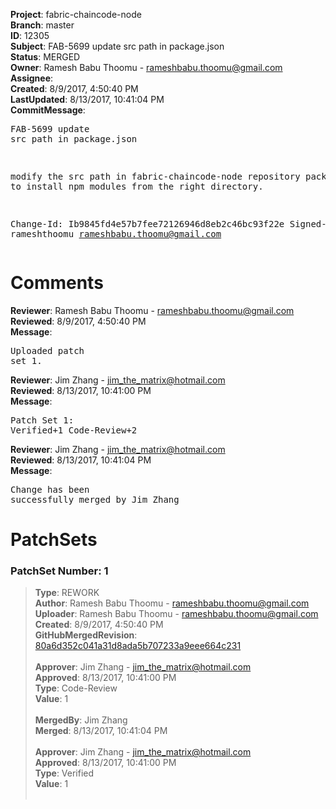 <strong>Project</strong>: fabric-chaincode-node<br><strong>Branch</strong>: master<br><strong>ID</strong>: 12305<br><strong>Subject</strong>: FAB-5699 update src path in package.json<br><strong>Status</strong>: MERGED<br><strong>Owner</strong>: Ramesh Babu Thoomu - rameshbabu.thoomu@gmail.com<br><strong>Assignee</strong>:<br><strong>Created</strong>: 8/9/2017, 4:50:40 PM<br><strong>LastUpdated</strong>: 8/13/2017, 10:41:04 PM<br><strong>CommitMessage</strong>:<br><pre>FAB-5699 update src path in package.json

modify the src path in fabric-chaincode-node repository
package.json to install npm modules from the right directory.

Change-Id: Ib9845fd4e57b7fee72126946d8eb2c46bc93f22e
Signed-off-by: rameshthoomu <rameshbabu.thoomu@gmail.com>
</pre><h1>Comments</h1><strong>Reviewer</strong>: Ramesh Babu Thoomu - rameshbabu.thoomu@gmail.com<br><strong>Reviewed</strong>: 8/9/2017, 4:50:40 PM<br><strong>Message</strong>: <pre>Uploaded patch set 1.</pre><strong>Reviewer</strong>: Jim Zhang - jim_the_matrix@hotmail.com<br><strong>Reviewed</strong>: 8/13/2017, 10:41:00 PM<br><strong>Message</strong>: <pre>Patch Set 1: Verified+1 Code-Review+2</pre><strong>Reviewer</strong>: Jim Zhang - jim_the_matrix@hotmail.com<br><strong>Reviewed</strong>: 8/13/2017, 10:41:04 PM<br><strong>Message</strong>: <pre>Change has been successfully merged by Jim Zhang</pre><h1>PatchSets</h1><h3>PatchSet Number: 1</h3><blockquote><strong>Type</strong>: REWORK<br><strong>Author</strong>: Ramesh Babu Thoomu - rameshbabu.thoomu@gmail.com<br><strong>Uploader</strong>: Ramesh Babu Thoomu - rameshbabu.thoomu@gmail.com<br><strong>Created</strong>: 8/9/2017, 4:50:40 PM<br><strong>GitHubMergedRevision</strong>: [80a6d352c041a31d8ada5b707233a9eee664c231](https://github.com/hyperledger-gerrit-archive/fabric-chaincode-node/commit/80a6d352c041a31d8ada5b707233a9eee664c231)<br><br><strong>Approver</strong>: Jim Zhang - jim_the_matrix@hotmail.com<br><strong>Approved</strong>: 8/13/2017, 10:41:00 PM<br><strong>Type</strong>: Code-Review<br><strong>Value</strong>: 1<br><br><strong>MergedBy</strong>: Jim Zhang<br><strong>Merged</strong>: 8/13/2017, 10:41:04 PM<br><br><strong>Approver</strong>: Jim Zhang - jim_the_matrix@hotmail.com<br><strong>Approved</strong>: 8/13/2017, 10:41:00 PM<br><strong>Type</strong>: Verified<br><strong>Value</strong>: 1<br><br></blockquote>